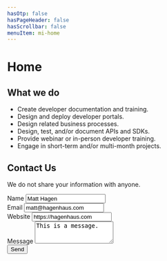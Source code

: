```yaml
---
hasOtp: false
hasPageHeader: false
hasScrollbar: false
menuItem: mi-home
---
```


# Home

<div class="row">
  <div class="col-12 col-md-6">
    <h2>What we do</h2>
    <ul>
      <li>Create developer documentation and training.</li>
      <li>Design and deploy developer portals.</li>
      <li>Design related business processes.</li>
      <li>Design, test, and/or document APIs and SDKs.</li>
      <li>Provide webinar or in-person developer training.</li>
      <li>Engage in short-term and/or multi-month projects.</li>
    </ul>
  </div>

  <div id="contact-us-section" class="col-12 col-md-6">
    <h2>Contact Us</h2>
    <p>We do not share your information with anyone.</p>
    <form id="contact-us-form">
      <div class="mb-3">
        <label for="name" class="form-label">Name</label>
        <input type="text" class="form-control" id="name" value="Matt Hagen" required>
      </div>
      <div class="mb-3">
        <label for="email" class="form-label">Email</label>
        <input type="email" class="form-control" id="email" value="matt@hagenhaus.com" required>
      </div>
      <div class="mb-3">
        <label for="website" class="form-label">Website</label>
        <input type="url" class="form-control" id="website" value="https://hagenhaus.com" required>
      </div>
      <div class="mb-3">
        <label for="message" class="form-label">Message</label>
        <textarea class="form-control" id="message" rows="3" required>This is a message.</textarea>
      </div>
      <button type="submit" class="btn btn-secondary">Send</button>
    </form>
  </div>

  <div id="thank-you-section" class="col-12 col-md-6" style="display:none;">
    <h2>Thank you</h2>
    <p>We will follow up in a day or two.</p>
  </div>

  <div id="error-msg-section" class="col-12 col-md-6" style="display:none;">
    <h2>Error Message</h2>
    <p id="error-msg"></p>
  </div>

</div>

<script>
  document.getElementById('contact-us-form').addEventListener('submit', function(event) {
    event.preventDefault();
    const data = {
      "name": document.getElementById('name').value,
      "email": document.getElementById('email').value,
      "website": document.getElementById('website').value,
      "message": document.getElementById('message').value
    };
    (async () => {
      try {
        // Where Hagenhaus API is.
        const origin =  window.location.hostname == 'localhost' ? 'http://localhost:8086' : 'https://hagenhaus.com:3002';
        const res = await axios({
          url: `${origin}/api/v1/messages`,
          method: 'post',
          data: data
        });
        document.getElementById('contact-us-section').style.display = "none";
        document.getElementById('thank-you-section').style.display = "block";
      } catch (error) {
        //document.getElementById('contact-us-section').style.display = "none";
        //document.getElementById('thank-you-section').style.display = "block";
        document.getElementById('error-msg').innerHTML = `${error.message}.`;
        document.getElementById('contact-us-section').style.display = "none";
        document.getElementById('error-msg-section').style.display = "block";
      }
    })();
  });
</script>
